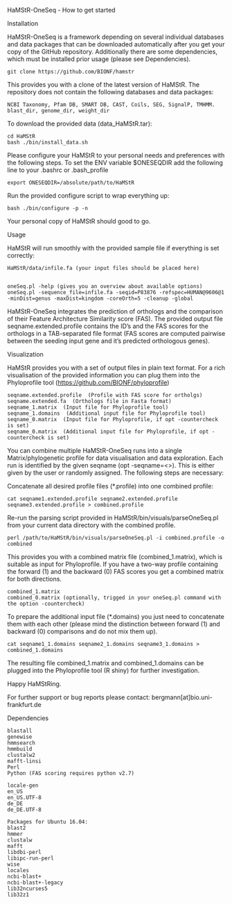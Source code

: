 HaMStR-OneSeq - How to get started

Installation

HaMStR-OneSeq is a framework depending on several individual databases and data packages that can be downloaded automatically after you get your copy of the GitHub repository. Additionally there are some dependencies, which must be installed prior usage (please see Dependencies).

    git clone https://github.com/BIONF/hamstr

This provides you with a clone of the latest version of HaMStR. The repository does not contain the following databases and data packages:

    NCBI Taxonomy, Pfam DB, SMART DB, CAST, Coils, SEG, SignalP, TMHMM.
    blast_dir, genome_dir, weight_dir

To download the provided data (data_HaMStR.tar):

    cd HaMStR
    bash ./bin/install_data.sh

Please configure your HaMStR to your personal needs and preferences with the following steps.
To set the ENV variable $ONESEQDIR add the following line to your .bashrc or .bash_profile

    export ONESEQDIR=/absolute/path/to/HaMStR


Run the provided configure script to wrap everything up:

    bash ./bin/configure -p -n

Your personal copy of HaMStR should good to go.

Usage

HaMStR will run smoothly with the provided sample file if everything is set correctly:

    HaMStR/data/infile.fa (your input files should be placed here)


    oneSeq.pl -help (gives you an overview about available options)
    oneSeq.pl -sequence_file=infile.fa -seqid=P83876 -refspec=HUMAN@9606@1 -minDist=genus -maxDist=kingdom -coreOrth=5 -cleanup -global

HaMStR-OneSeq integrates the prediction of orthologs and the comparison of their Feature Architecture Similarity score (FAS). The provided output file seqname.extended.profile contains the ID’s and the FAS scores for the orthologs in a TAB-separated file format (FAS scores are computed pairwise between the seeding input gene and it’s predicted orthologous genes). 


Visualization

HaMStR provides you with a set of output files in plain text format. For a rich visualisation of the provided information you can plug them into the Phyloprofile tool (https://github.com/BIONF/phyloprofile)

    seqname.extended.profile  (Profile with FAS score for ortholgs)
    seqname.extended.fa  (Orthologs file in Fasta format)
    seqname_1.matrix  (Input file for Phyloprofile tool)
    seqname_1.domains  (Additional input file for Phyloprofile tool)
    seqname_0.matrix  (Input file for Phyloprofile, if opt -countercheck is set)
    seqname_0.matrix  (Additional input file for Phyloprofile, if opt -countercheck is set)


You can combine multiple HaMStR-OneSeq runs into a single Matrix/phylogenetic profile for data visualisation and data exploration. Each run is identified by the given seqname (opt -seqname=<>). This is either given by the user or randomly assigned. The following steps are necessary:

Concatenate all desired profile files (*.profile) into one combined profile:

    cat seqname1.extended.profile seqname2.extended.profile seqname3.extended.profile > combined.profile

Re-run the parsing script provided in HaMStR/bin/visuals/parseOneSeq.pl from your current data directory with the combined profile.

    perl /path/to/HaMStR/bin/visuals/parseOneSeq.pl -i combined.profile -o combined

This provides you with a combined matrix file (combined_1.matrix), which is suitable as input for Phyloprofile. If you have a two-way profile containing the forward (1) and the backward (0) FAS scores you get a combined matrix for both directions.

    combined_1.matrix
    combined_0.matrix (optionally, trigged in your oneSeq.pl command with the option -countercheck)


To prepare the additional input file (*.domains) you just need to concatenate them with each other (please mind the distinction between forward (1) and backward (0) comparisons and do not mix them up).

    cat seqname1_1.domains seqname2_1.domains seqname3_1.domains > combined_1.domains

The resulting file combined_1.matrix and combined_1.domains can be plugged into the Phyloprofile tool (R shiny) for further investigation.


Happy HaMStRing.

For further support or bug reports please contact: bergmann[at]bio.uni-frankfurt.de


Dependencies

    blastall
    genewise
    hmmsearch
    hmmbuild
    clustalw2
    mafft-linsi
    Perl
    Python (FAS scoring requires python v2.7)
    
    locale-gen
    en_US
    en_US.UTF-8
    de_DE
    de_DE.UTF-8
    
    Packages for Ubuntu 16.04:
    blast2
    hmmer
    clustalw
    mafft
    libdbi-perl
    libipc-run-perl
    wise
    locales
    ncbi-blast+
    ncbi-blast+-legacy
    lib32ncurses5
    lib32z1




